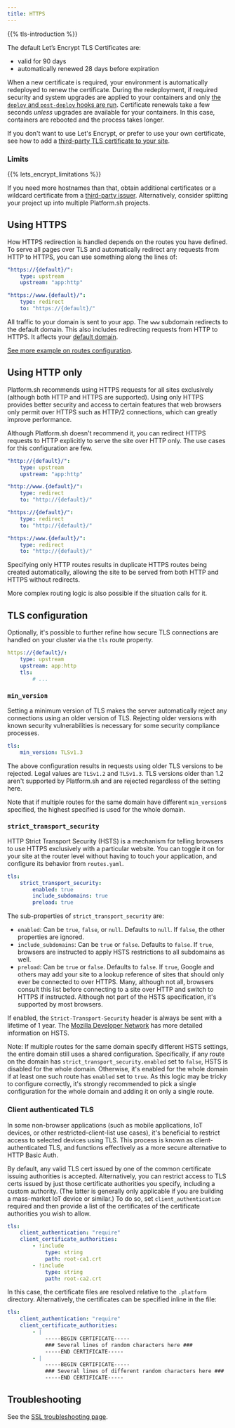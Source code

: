 ```yaml
---
title: HTTPS
---
```


{{% tls-introduction %}}

The default Let’s Encrypt TLS Certificates are:

- valid for 90 days
- automatically renewed 28 days before expiration

When a new certificate is required, your environment is automatically redeployed to renew the certificate.
During the redeployment, if required security and system upgrades are applied to your containers and only [the `deploy` and `post-deploy` hooks are run](../create-apps/hooks/hooks-comparison.md).
Certificate renewals take a few seconds *unless* upgrades are available for your containers.
In this case, containers are rebooted and the process takes longer.

If you don't want to use Let's Encrypt, or prefer to use your own certificate, see how to add a [third-party TLS certificate to your site](../domains/steps/tls.md).

### Limits

{{% lets_encrypt_limitations %}}

If you need more hostnames than that, obtain additional certificates or a wildcard certificate from a [third-party issuer](../domains/steps/tls.md).
Alternatively, consider splitting your project up into multiple Platform.sh projects.

## Using HTTPS

How HTTPS redirection is handled depends on the routes you have defined.
To serve all pages over TLS and automatically redirect any requests from HTTP to HTTPS, you can use something along the lines of:

```yaml {location=".platform/routes.yaml"}
"https://{default}/":
    type: upstream
    upstream: "app:http"

"https://www.{default}/":
    type: redirect
    to: "https://{default}/"
```

All traffic to your domain is sent to your app. The `www` subdomain redirects to the default domain. This also includes redirecting requests from HTTP to HTTPS. It affects your [default domain](../define-routes/_index.md#default).

[See more example on routes configuration](../define-routes/_index.md).

## Using HTTP only

Platform.sh recommends using HTTPS requests for all sites exclusively (although both HTTP and HTTPS are supported).
Using only HTTPS provides better security and access to certain features that web browsers only permit over HTTPS such as HTTP/2 connections, which can greatly improve performance.

Although Platform.sh doesn't recommend it, you can redirect HTTPS requests to HTTP explicitly to serve the site over HTTP only.
The use cases for this configuration are few.

```yaml {location=".platform/routes.yaml"}
"http://{default}/":
    type: upstream
    upstream: "app:http"

"http://www.{default}/":
    type: redirect
    to: "http://{default}/"

"https://{default}/":
    type: redirect
    to: "http://{default}/"

"https://www.{default}/":
    type: redirect
    to: "http://{default}/"
```

Specifying only HTTP routes results in duplicate HTTPS routes being created automatically,
allowing the site to be served from both HTTP and HTTPS without redirects.

More complex routing logic is also possible if the situation calls for it.

## TLS configuration

Optionally, it's possible to further refine how secure TLS connections are handled on your cluster via the `tls` route property.

```yaml {location=".platform/routes.yaml"}
https://{default}/:
    type: upstream
    upstream: app:http
    tls:
        # ...
```

### `min_version`

Setting a minimum version of TLS makes the server automatically reject any connections using an older version of TLS.
Rejecting older versions with known security vulnerabilities is necessary for some security compliance processes.

```yaml {location=".platform/routes.yaml"}
tls:
    min_version: TLSv1.3
```

The above configuration results in requests using older TLS versions to be rejected.
Legal values are `TLSv1.2` and `TLSv1.3`.
TLS versions older than 1.2 aren't supported by Platform.sh and are rejected regardless of the setting here.

Note that if multiple routes for the same domain have different `min_version`s specified,
the highest specified is used for the whole domain.

### `strict_transport_security`

HTTP Strict Transport Security (HSTS) is a mechanism for telling browsers to use HTTPS exclusively with a particular website.
You can toggle it on for your site at the router level without having to touch your application, and configure its behavior from `routes.yaml`.

```yaml {location=".platform/routes.yaml"}
tls:
    strict_transport_security:
        enabled: true
        include_subdomains: true
        preload: true
```

The sub-properties of `strict_transport_security` are:

- `enabled`: Can be `true`, `false`, or `null`.
  Defaults to `null`.
  If `false`, the other properties are ignored.
- `include_subdomains`: Can be `true` or `false`.
  Defaults to `false`.
  If `true`, browsers are instructed to apply HSTS restrictions to all subdomains as well.
- `preload`: Can be `true` or `false`.
  Defaults to `false`.
  If `true`, Google and others may add your site to a lookup reference of sites that should only ever be connected to over HTTPS.
  Many, although not all, browsers consult this list before connecting to a site over HTTP and switch to HTTPS if instructed.
  Although not part of the HSTS specification, it's supported by most browsers.

If enabled, the `Strict-Transport-Security` header is always be sent with a lifetime of 1 year.
The [Mozilla Developer Network](https://developer.mozilla.org/en-US/docs/Web/HTTP/Headers/Strict-Transport-Security) has more detailed information on HSTS.

Note: If multiple routes for the same domain specify different HSTS settings, the entire domain still uses a shared configuration.
Specifically, if any route on the domain has `strict_transport_security.enabled` set to `false`, HSTS is disabled for the whole domain.
Otherwise, it's enabled for the whole domain if at least one such route has `enabled` set to `true`.
As this logic may be tricky to configure correctly,
it's strongly recommended to pick a single configuration for the whole domain and adding it on only a single route.

### Client authenticated TLS

In some non-browser applications (such as mobile applications, IoT devices, or other restricted-client-list use cases),
it's beneficial to restrict access to selected devices using TLS.
This process is known as client-authenticated TLS, and functions effectively as a more secure alternative to HTTP Basic Auth.

By default, any valid TLS cert issued by one of the common certificate issuing authorities is accepted.
Alternatively, you can restrict access to TLS certs issued by just those certificate authorities you specify, including a custom authority.
(The latter is generally only applicable if you are building a mass-market IoT device or similar.)
To do so, set `client_authentication` required and then provide a list of the certificates of the certificate authorities you wish to allow.

```yaml {location=".platform/routes.yaml"}
tls:
    client_authentication: "require"
    client_certificate_authorities:
        - !include
            type: string
            path: root-ca1.crt
        - !include
            type: string
            path: root-ca2.crt
```

In this case, the certificate files are resolved relative to the `.platform` directory.
Alternatively, the certificates can be specified inline in the file:

```yaml {location=".platform/routes.yaml"}
tls:
    client_authentication: "require"
    client_certificate_authorities:
        - |
            -----BEGIN CERTIFICATE-----
            ### Several lines of random characters here ###
            -----END CERTIFICATE-----
        - |
            -----BEGIN CERTIFICATE-----
            ### Several lines of different random characters here ###
            -----END CERTIFICATE-----
```

## Troubleshooting

See the [SSL troubleshooting page](../domains/troubleshoot.md#verify-ssl).
